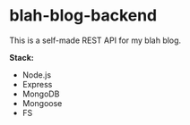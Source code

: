 # blah-blog-backend

This is a self-made REST API for my blah blog.

**Stack:**
* Node.js
* Express
* MongoDB
* Mongoose
* FS
